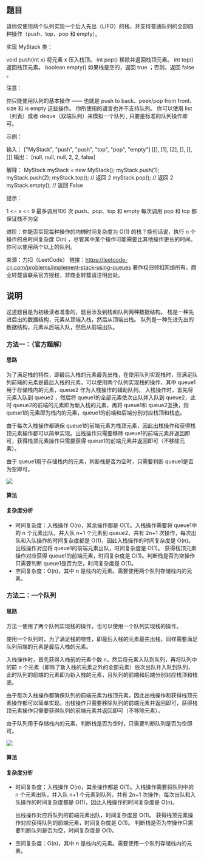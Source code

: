 



## 题目

请你仅使用两个队列实现一个后入先出（LIFO）的栈，并支持普通队列的全部四种操作（push、top、pop 和 empty）。

实现 MyStack 类：

void push(int x) 将元素 x 压入栈顶。
int pop() 移除并返回栈顶元素。
int top() 返回栈顶元素。
boolean empty() 如果栈是空的，返回 true ；否则，返回 false 。


注意：

你只能使用队列的基本操作 —— 也就是 push to back、peek/pop from front、size 和 is empty 这些操作。
你所使用的语言也许不支持队列。 你可以使用 list （列表）或者 deque（双端队列）来模拟一个队列 , 只要是标准的队列操作即可。


示例：

输入：
["MyStack", "push", "push", "top", "pop", "empty"]
[[], [1], [2], [], [], []]
输出：
[null, null, null, 2, 2, false]

解释：
MyStack myStack = new MyStack();
myStack.push(1);
myStack.push(2);
myStack.top(); // 返回 2
myStack.pop(); // 返回 2
myStack.empty(); // 返回 False


提示：

1 <= x <= 9
最多调用100 次 push、pop、top 和 empty
每次调用 pop 和 top 都保证栈不为空


进阶：你能否实现每种操作的均摊时间复杂度为 O(1) 的栈？换句话说，执行 n 个操作的总时间复杂度 O(n) ，尽管其中某个操作可能需要比其他操作更长的时间。你可以使用两个以上的队列。

来源：力扣（LeetCode）
链接：https://leetcode-cn.com/problems/implement-stack-using-queues
著作权归领扣网络所有。商业转载请联系官方授权，非商业转载请注明出处。













## 说明

这道题目是为初级读者准备的，题目涉及到栈和队列两种数据结构。
栈是一种先进后出的数据结构，元素从顶端入栈，然后从顶端出栈。
队列是一种先进先出的数据结构，元素从后端入队，然后从前端出队。

### 方法一：（官方题解）

#### 思路



为了满足栈的特性，即最后入栈的元素最先出栈，在使用队列实现栈时，应满足队列前端的元素是最后入栈的元素。可以使用两个队列实现栈的操作，其中 queue1 用于存储栈内的元素，queue2 作为入栈操作的辅助队列。 入栈操作时，首先将元素入队到 queue2 ，然后将 queue1的全部元素依次出队并入队到 queue2，此时 queue2的前端的元素即为新入栈的元素，再将 queue1和 queue2互换，则 queue1的元素即为栈内的元素，queue1的前端和后端分别对应栈顶和栈底。

由于每次入栈操作都确保 queue1的前端元素为栈顶元素，因此出栈操作和获得栈顶元素操作都可以简单实现。出栈操作只需要移除 queue1的前端元素并返回即可，获得栈顶元素操作只需要获得 queue1的前端元素并返回即可（不移除元素）。

由于 queue1用于存储栈内的元素，判断栈是否为空时，只需要判断 queue1是否为空即可。

![](https://assets.leetcode-cn.com/solution-static/225/225_fig1.gif)

#### 算法



#### 复杂度分析

- 时间复杂度：入栈操作 O(n)，其余操作都是 O(1)。入栈操作需要将 queue1中的 n 个元素出队，并入队 n+1 个元素到 queue2，共有 2n+1 次操作，每次出队和入队操作的时间复杂度都是 O(1)，因此入栈操作的时间复杂度是 O(n)。出栈操作对应将 queue1的前端元素出队，时间复杂度是 O(1)。
  获得栈顶元素操作对应获得 queue1的前端元素，时间复杂度是 O(1)。判断栈是否为空操作只需要判断 queue1是否为空，时间复杂度是 O(1)。
- 空间复杂度：O(n)，其中 n 是栈内的元素。需要使用两个队列存储栈内的元素。



### 方法二：一个队列

#### 思路

方法一使用了两个队列实现栈的操作，也可以使用一个队列实现栈的操作。

使用一个队列时，为了满足栈的特性，即最后入栈的元素最先出栈，同样需要满足队列前端的元素是最后入栈的元素。

入栈操作时，首先获得入栈前的元素个数 n，然后将元素入队到队列，再将队列中的前 n 个元素（即除了新入栈的元素之外的全部元素）依次出队并入队到队列，此时队列的前端的元素即为新入栈的元素，且队列的前端和后端分别对应栈顶和栈底。

由于每次入栈操作都确保队列的前端元素为栈顶元素，因此出栈操作和获得栈顶元素操作都可以简单实现。出栈操作只需要移除队列的前端元素并返回即可，获得栈顶元素操作只需要获得队列的前端元素并返回即可（不移除元素）。

由于队列用于存储栈内的元素，判断栈是否为空时，只需要判断队列是否为空即可。

![](https://assets.leetcode-cn.com/solution-static/225/225_fig2.gif)

#### 算法



#### 复杂度分析

- 时间复杂度：入栈操作 O(n)，其余操作都是 O(1)。入栈操作需要将队列中的 n 个元素出队，并入队 n+1 个元素到队列，共有 2n+1 次操作，每次出队和入队操作的时间复杂度都是 O(1)，因此入栈操作的时间复杂度是 O(n)。

  出栈操作对应将队列的前端元素出队，时间复杂度是 O(1)。
  获得栈顶元素操作对应获得队列的前端元素，时间复杂度是 O(1)。
  判断栈是否为空操作只需要判断队列是否为空，时间复杂度是 O(1)。

- 空间复杂度：O(n)，其中 n 是栈内的元素。需要使用一个队列存储栈内的元素。






















